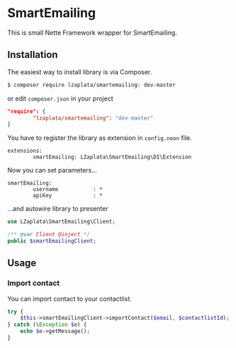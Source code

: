 # SmartEmailing
This is small Nette Framework wrapper for SmartEmailing.

## Installation
The easiest way to install library is via Composer.

````sh
$ composer require lzaplata/smartemailing: dev-master
````
or edit `composer.json` in your project

````json
"require": {
        "lzaplata/smartemailing": "dev-master"
}
````

You have to register the library as extension in `config.neon` file.

````neon
extensions:
        smartEmailing: LZaplata\SmartEmailing\DI\Extension
````

Now you can set parameters...

````neon
smartEmailing:
        username           : *
        apiKey             : *
````

...and autowire library to presenter

````php
use LZaplata\SmartEmailing\Client;

/** @var Client @inject */
public $smartEmailingClient;
````
## Usage

### Import contact
You can import contact to your contactlist.

````php
try {
    $this->smartEmailingClient->importContact($email, $contactlistId);
} catch (\Exception $e) {
    echo $e->getMessage();
}
````